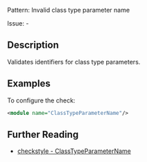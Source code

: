 Pattern: Invalid class type parameter name

Issue: -

## Description

Validates identifiers for class type parameters.

## Examples

To configure the check: 


```xml
<module name="ClassTypeParameterName"/>
```

## Further Reading

* [checkstyle - ClassTypeParameterName](https://checkstyle.sourceforge.io/checks/naming/classtypeparametername.html#ClassTypeParameterName)
